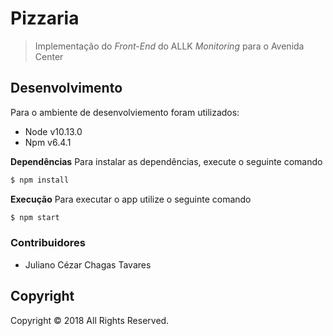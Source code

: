 # Pizzaria #

> Implementação do *Front-End* do ALLK *Monitoring* para o Avenida Center

## Desenvolvimento ##

Para o ambiente de desenvolviemento foram utilizados:

- Node v10.13.0
- Npm  v6.4.1

**Dependências**
Para instalar as dependências, execute o seguinte comando
``` bash
$ npm install
```

**Execução**
Para executar o app utilize o seguinte comando
```bash
$ npm start
```

### Contribuidores ###
- Juliano Cézar Chagas Tavares
  
## Copyright ##

Copyright © 2018 All Rights Reserved.

